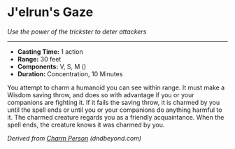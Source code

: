 # J'elrun's Gaze

_Use the power of the trickster to deter attackers_

---

- **Casting Time:** 1 action
- **Range:** 30 feet
- **Components:** V, S, M ()
- **Duration:** Concentration, 10 Minutes

You attempt to charm a humanoid you can see within range. It must make a Wisdom saving throw, and does so with advantage if you or your companions are fighting it. If it fails the saving throw, it is charmed by you until the spell ends or until you or your companions do anything harmful to it. The charmed creature regards you as a friendly acquaintance. When the spell ends, the creature knows it was charmed by you.

_Derived from [Charm Person](https://www.dndbeyond.com/spells/charm-person) (dndbeyond.com)_
